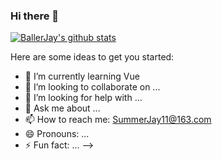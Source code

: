### Hi there 👋

[![BallerJay's github stats](https://github-readme-stats.vercel.app/api?username=BallerJay)](https://github.com/anuraghazra/github-readme-stats)

Here are some ideas to get you started:

- 🌱 I’m currently learning Vue
- 👯 I’m looking to collaborate on ...
- 🤔 I’m looking for help with ...
- 💬 Ask me about ...
- 📫 How to reach me: SummerJay11@163.com
- 😄 Pronouns: ...
- ⚡ Fun fact: ...
-->
